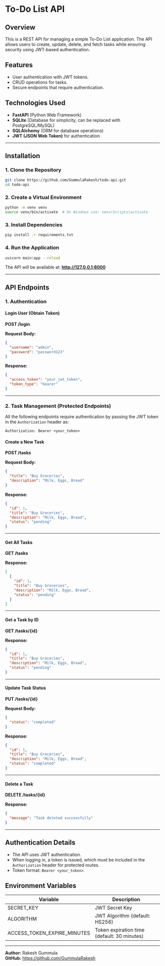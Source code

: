 # To-Do List API

## Overview
This is a REST API for managing a simple To-Do List application. The API allows users to create, update, delete, and fetch tasks while ensuring security using JWT-based authentication.

## Features
- User authentication with JWT tokens.
- CRUD operations for tasks.
- Secure endpoints that require authentication.

## Technologies Used
- **FastAPI** (Python Web Framework)
- **SQLite** (Database for simplicity, can be replaced with PostgreSQL/MySQL)
- **SQLAlchemy** (ORM for database operations)
- **JWT (JSON Web Token)** for authentication

---

## Installation

### 1. Clone the Repository
```sh
git clone https://github.com/GummulaRakesh/todo-api.git
cd todo-api
```

### 2. Create a Virtual Environment
```sh
python -m venv venv
source venv/bin/activate  # On Windows use: venv\Scripts\activate
```

### 3. Install Dependencies
```sh
pip install -r requirements.txt
```

### 4. Run the Application
```sh
uvicorn main:app --reload
```

The API will be available at: **http://127.0.0.1:8000**

---

## API Endpoints

### 1. Authentication
#### **Login User (Obtain Token)**
**POST /login**

**Request Body:**
```json
{
  "username": "admin",
  "password": "password123"
}
```

**Response:**
```json
{
  "access_token": "your_jwt_token",
  "token_type": "bearer"
}
```

---

### 2. Task Management (Protected Endpoints)
All the following endpoints require authentication by passing the JWT token in the `Authorization` header as:
```
Authorization: Bearer <your_token>
```

#### **Create a New Task**
**POST /tasks**

**Request Body:**
```json
{
  "title": "Buy Groceries",
  "description": "Milk, Eggs, Bread"
}
```

**Response:**
```json
{
  "id": 1,
  "title": "Buy Groceries",
  "description": "Milk, Eggs, Bread",
  "status": "pending"
}
```

---

#### **Get All Tasks**
**GET /tasks**

**Response:**
```json
[
  {
    "id": 1,
    "title": "Buy Groceries",
    "description": "Milk, Eggs, Bread",
    "status": "pending"
  }
]
```

---

#### **Get a Task by ID**
**GET /tasks/{id}**

**Response:**
```json
{
  "id": 1,
  "title": "Buy Groceries",
  "description": "Milk, Eggs, Bread",
  "status": "pending"
}
```

---

#### **Update Task Status**
**PUT /tasks/{id}**

**Request Body:**
```json
{
  "status": "completed"
}
```

**Response:**
```json
{
  "id": 1,
  "title": "Buy Groceries",
  "description": "Milk, Eggs, Bread",
  "status": "completed"
}
```

---

#### **Delete a Task**
**DELETE /tasks/{id}**

**Response:**
```json
{
  "message": "Task deleted successfully"
}
```

---

## Authentication Details
- The API uses JWT authentication.
- When logging in, a token is issued, which must be included in the `Authorization` header for protected routes.
- Token format: `Bearer <your_token>`.

## Environment Variables
| Variable       | Description                          |
|---------------|----------------------------------|
| SECRET_KEY    | JWT Secret Key                    |
| ALGORITHM     | JWT Algorithm (default: HS256)   |
| ACCESS_TOKEN_EXPIRE_MINUTES | Token expiration time (default: 30 minutes) |



---

**Author:** Rakesh Gummula  
**GitHub:** https://github.com/GummulaRakesh
